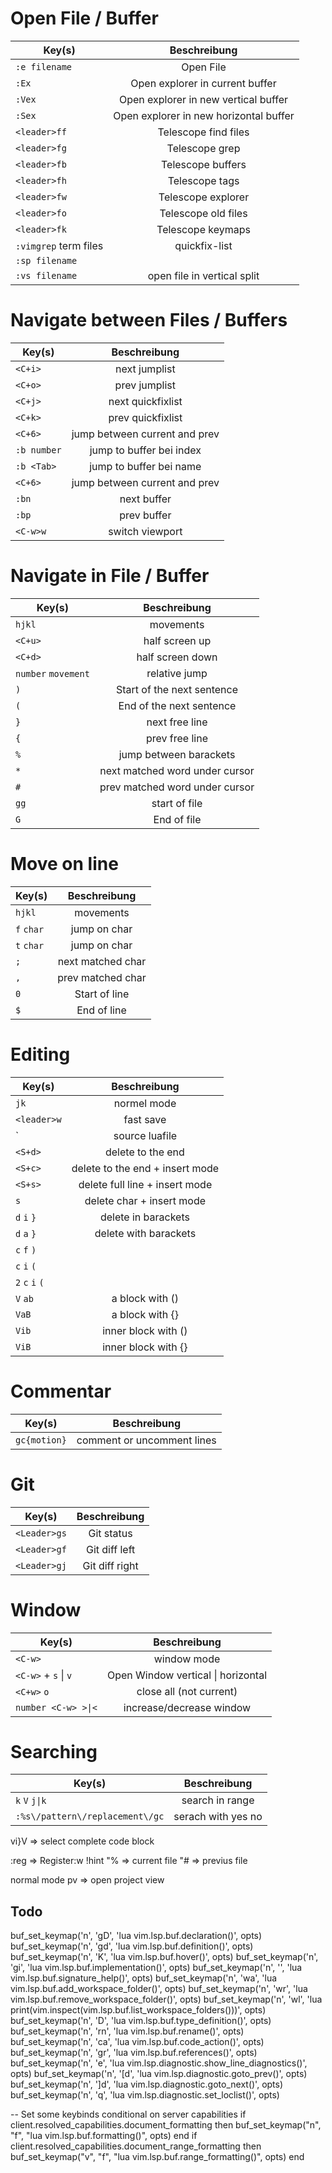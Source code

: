 # Open File / Buffer

| Key(s) | Beschreibung |
| ------------- |:-------------:|
| `:e filename` | Open File |
| `:Ex` | Open explorer in current buffer |
| `:Vex` | Open explorer in new vertical buffer |
| `:Sex` | Open explorer in new horizontal buffer |
| `<leader>ff` | Telescope find files | 
| `<leader>fg` | Telescope grep |
| `<leader>fb` | Telescope buffers | 
| `<leader>fh` | Telescope tags |
| `<leader>fw` | Telescope explorer |
| `<leader>fo` | Telescope old files |
| `<leader>fk` | Telescope keymaps |
| `:vimgrep` term files  | quickfix-list |
| `:sp filename` | |
| `:vs filename` | open file in vertical split |


# Navigate between Files / Buffers

| Key(s) | Beschreibung |
| ------------- |:-------------:|
| `<C+i>` | next jumplist |
| `<C+o>` | prev jumplist |
| `<C+j>` | next quickfixlist |
| `<C+k>` | prev quickfixlist |
| `<C+6>` | jump between current and prev |
| `:b number` | jump to buffer bei index |
| `:b <Tab>` | jump to buffer bei name |
| `<C+6>` | jump between current and prev |
| `:bn` | next buffer |
| `:bp` | prev buffer |
| `<C-w>w` | switch viewport | 

# Navigate in File / Buffer

| Key(s) | Beschreibung |
| ------------- |:-------------:|
| `hjkl` | movements |
| `<C+u>` | half screen up |
| `<C+d>` | half screen down |
| `number` `movement` | relative jump |
| `)` | Start of the next sentence |
| `(` | End of the next sentence |
| `}` | next free line |
| `{` | prev free line |
| `%` | jump between barackets |
| `*` | next matched word under cursor |
| `#` | prev matched word under cursor |
| `gg` | start of file |
| `G` | End of file |

# Move on line

| Key(s) | Beschreibung |
| ------------- |:-------------:|
| `hjkl` | movements |
| `f` `char` | jump on char |
| `t` `char` | jump on char |
| `;` | next matched char |
| `,` | prev matched char |
| `0` | Start of line |
| `$` | End of line |

# Editing

| Key(s) | Beschreibung |
| ------------- |:-------------:|
| `jk` | normel mode |
| `<leader>w` | fast save |
| `<leader><cr> | source luafile |
| `<S+d>` | delete to the end |
| `<S+c>` | delete to the end + insert mode |
| `<S+s>` | delete full line + insert  mode |
| `s` | delete char + insert mode |
| `d` `i` `}` | delete in barackets |
| `d` `a` `}` | delete with barackets |
| `c` `f` `)` | |
| `c` `i` `(` | |
| `2` `c` `i` `(` ||
| `V` `ab` | a block with () |
| `VaB` | a block with {} |
| `Vib` | inner block with () |
| `ViB` | inner block with {} |

# Commentar
| Key(s) | Beschreibung |
| ------------- |:-------------:|
| `gc{motion}` | comment or uncomment lines |

# Git

| Key(s) | Beschreibung |
| ------------- |:-------------:|
| `<Leader>gs` | Git status |
| `<Leader>gf` | Git diff left |
| `<Leader>gj` | Git diff right |


# Window

| Key(s) | Beschreibung |
| ------------- |:-------------:|
| `<C-w>` | window mode  |
| `<C-w>` + `s` \| `v` | Open Window vertical \| horizontal
| `<C+w>` `o` | close all (not current) |
| `number <C-w> >\|<` | increase/decrease window | 
# Searching

| Key(s) | Beschreibung |
| ------------- |:-------------:|
| `k` `V` `j\|k` | search in range |
| `:%s\/pattern\/replacement\/gc` | serach with yes no | 
vi}V => select complete code block

    
:reg => Register:w
!hint
"% => current file
"# => previus file

normal mode
<leader>pv => open project view

## Todo
  buf_set_keymap('n', 'gD', '<Cmd>lua vim.lsp.buf.declaration()<CR>', opts)
  buf_set_keymap('n', 'gd', '<Cmd>lua vim.lsp.buf.definition()<CR>', opts)
  buf_set_keymap('n', 'K', '<Cmd>lua vim.lsp.buf.hover()<CR>', opts)
  buf_set_keymap('n', 'gi', '<cmd>lua vim.lsp.buf.implementation()<CR>', opts)
  buf_set_keymap('n', '<C-k>', '<cmd>lua vim.lsp.buf.signature_help()<CR>', opts)
  buf_set_keymap('n', '<space>wa', '<cmd>lua vim.lsp.buf.add_workspace_folder()<CR>', opts)
  buf_set_keymap('n', '<space>wr', '<cmd>lua vim.lsp.buf.remove_workspace_folder()<CR>', opts)
  buf_set_keymap('n', '<space>wl', '<cmd>lua print(vim.inspect(vim.lsp.buf.list_workspace_folders()))<CR>', opts)
  buf_set_keymap('n', '<space>D', '<cmd>lua vim.lsp.buf.type_definition()<CR>', opts)
  buf_set_keymap('n', '<space>rn', '<cmd>lua vim.lsp.buf.rename()<CR>', opts)
  buf_set_keymap('n', '<space>ca', '<cmd>lua vim.lsp.buf.code_action()<CR>', opts)
  buf_set_keymap('n', 'gr', '<cmd>lua vim.lsp.buf.references()<CR>', opts)
  buf_set_keymap('n', '<space>e', '<cmd>lua vim.lsp.diagnostic.show_line_diagnostics()<CR>', opts)
  buf_set_keymap('n', '[d', '<cmd>lua vim.lsp.diagnostic.goto_prev()<CR>', opts)
  buf_set_keymap('n', ']d', '<cmd>lua vim.lsp.diagnostic.goto_next()<CR>', opts)
  buf_set_keymap('n', '<space>q', '<cmd>lua vim.lsp.diagnostic.set_loclist()<CR>', opts)

  -- Set some keybinds conditional on server capabilities
  if client.resolved_capabilities.document_formatting then
    buf_set_keymap("n", "<space>f", "<cmd>lua vim.lsp.buf.formatting()<CR>", opts)
  end
  if client.resolved_capabilities.document_range_formatting then
    buf_set_keymap("v", "<space>f", "<cmd>lua vim.lsp.buf.range_formatting()<CR>", opts)
  end
